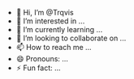 - 👋 Hi, I’m @Trqvis
- 👀 I’m interested in ...
- 🌱 I’m currently learning ...
- 💞️ I’m looking to collaborate on ...
- 📫 How to reach me ...
- 😄 Pronouns: ...
- ⚡ Fun fact: ...

<!---
Trqvis/Trqvis is a ✨ special ✨ repository because its `README.md` (this file) appears on your GitHub profile.
You can click the Preview link to take a look at your changes.
--->
